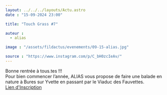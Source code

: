```yaml
---
layout: ../../../layouts/Actu.astro
date : "15-09-2024 23:00"

title: "Touch Grass #7"

auteur :
  - alias

image : "/assets/fildactus/evenements/09-15-alias.jpg"

source : "https://www.instagram.com/p/C_bH0zcIeAv/"
---
```


Bonne rentrée à tous.tes !!!  
Pour bien commencer l’année, ALIAS vous propose de faire une balade en nature à Bures sur Yvette en passant par le Viaduc des Fauvettes.  
[Lien d'Inscription](https://docs.google.com/forms/d/e/1FAIpQLSezxKVm9Woc6z5Pfj5iKetrAKzDa6CKKaCsU9ByWyXcyUSTVw/viewform)